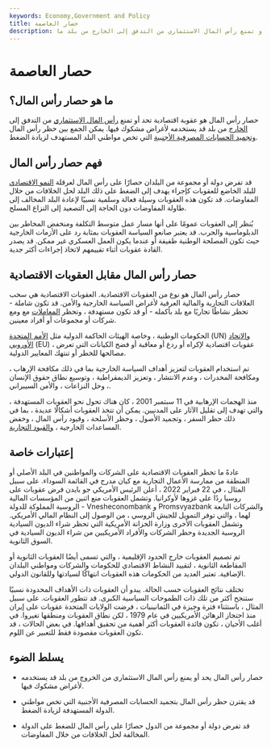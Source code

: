 ```yaml
---
keywords: Economy,Government and Policy
title: حصار العاصمة
description: حصار رأس المال هو عقوبة اقتصادية تحد أو تمنع رأس المال الاستثماري من التدفق إلى الخارج من بلد ما.
---
```


# حصار العاصمة
## ما هو حصار رأس المال؟

حصار رأس المال هو عقوبة اقتصادية تحد أو تمنع [رأس المال الاستثماري](/capital) من التدفق إلى [الخارج](/offshore) من بلد قد يستخدمه لأغراض مشكوك فيها. يمكن الجمع بين حظر رأس المال [وتجميد الحسابات المصرفية الأجنبية](/frozenaccount) التي تخص مواطني البلد المستهدف لزيادة الضغط.

## فهم حصار رأس المال

قد تفرض دولة أو مجموعة من البلدان حصارًا على رأس المال لعرقلة [النمو الاقتصادي](/economicgrowth) للبلد الخاضع للعقوبات كإجراء يهدف إلى الضغط على ذلك البلد لحل الخلافات من خلال المفاوضات. قد تكون هذه العقوبات وسيلة فعالة وسلمية نسبيًا لإعادة البلد المخالف إلى طاولة المفاوضات دون الحاجة إلى التصعيد إلى النزاع المسلح.

يُنظر إلى العقوبات عمومًا على أنها مسار عمل متوسط التكلفة ومنخفض المخاطر بين الدبلوماسية والحرب. قد يعتبر صانعو السياسة العقوبات بمثابة رد على الأزمات الخارجية حيث تكون المصلحة الوطنية طفيفة أو عندما يكون العمل العسكري غير ممكن. قد يصدر القادة عقوبات أثناء تقييمهم لاتخاذ إجراءات أكثر جدية.

## حصار رأس المال مقابل العقوبات الاقتصادية

حصار رأس المال هو نوع من العقوبات الاقتصادية. العقوبات الاقتصادية هي سحب العلاقات التجارية والمالية العرفية لأغراض السياسة الخارجية والأمن. قد تكون شاملة - تحظر نشاطًا تجاريًا مع بلد بأكمله - أو قد تكون مستهدفة ، وتحظر [المعاملات](/transaction) مع ومع شركات أو مجموعات أو أفراد معينين.

الحكومات الوطنية ، وخاصة الهيئات الحاكمة الدولية مثل [الأمم المتحدة](/united-nations-un) (UN) [والاتحاد الأوروبي](/europeanunion) (EU) ، عقوبات اقتصادية لإكراه أو ردع أو معاقبة أو فضح الكيانات التي تعرض مصالحها للخطر أو تنتهك المعايير الدولية.

تم استخدام العقوبات لتعزيز أهداف السياسة الخارجية بما في ذلك مكافحة الإرهاب ، ومكافحة المخدرات ، وعدم الانتشار ، وتعزيز الديمقراطية ، وتوسيع نطاق حقوق الإنسان ، وحل النزاعات ، والأمن السيبراني.

منذ الهجمات الإرهابية في 11 سبتمبر 2001 ، كان هناك تحول نحو العقوبات المستهدفة ، والتي تهدف إلى تقليل الآثار على المدنيين. يمكن أن تتخذ العقوبات أشكالًا عديدة ، بما في ذلك حظر السفر ، وتجميد الأصول ، وحظر الأسلحة ، وقيود رأس المال ، وخفض المساعدات الخارجية ، [والقيود التجارية](/tradesanction).

## إعتبارات خاصة

عادةً ما تحظر العقوبات الاقتصادية على الشركات والمواطنين في البلد الأصلي أو المنطقة من ممارسة الأعمال التجارية مع كيان مدرج في القائمة السوداء. على سبيل المثال ، في 22 فبراير 2022 ، أعلن الرئيس الأمريكي جو بايدن فرض عقوبات على روسيا ردًا على غزوها لأوكرانيا. وتشمل العقوبات منع اثنين من المؤسسات المالية الروسية المملوكة للدولة - Vnesheconombank و Promsvyazbank والشركات التابعة لهما ، والتي توفر التمويل للجيش الروسي ، من الوصول إلى النظام المالي الأمريكي. وتشمل العقوبات الأخرى وزارة الخزانة الأمريكية التي تحظر شراء الديون السيادية الروسية الجديدة وحظر الشركات والأفراد الأمريكيين من شراء الديون السيادية في السوق الثانوية.

تم تصميم العقوبات خارج الحدود الإقليمية ، والتي تسمى أيضًا العقوبات الثانوية أو المقاطعة الثانوية ، لتقييد النشاط الاقتصادي للحكومات والشركات ومواطني البلدان الإضافية. تعتبر العديد من الحكومات هذه العقوبات انتهاكًا لسيادتها وللقانون الدولي.

تختلف نتائج العقوبات حسب الحالة. يبدو أن العقوبات ذات الأهداف المحدودة نسبيًا ستنجح أكثر من تلك ذات الطموحات السياسية الكبرى. قد تتطور العقوبات. على سبيل المثال ، باستثناء فترة وجيزة في الثمانينيات ، فرضت الولايات المتحدة عقوبات على إيران منذ احتجاز الرهائن الأمريكيين في عام 1979 ، لكن نطاق العقوبات ومنطقها تغيروا. في أغلب الأحيان ، تكون فائدة العقوبات أكثر أهمية من تحقيق أهدافها. في بعض الحالات ، قد تكون العقوبات مقصودة فقط للتعبير عن اللوم.

## يسلط الضوء

- حصار رأس المال يحد أو يمنع رأس المال الاستثماري من الخروج من بلد قد يستخدمه لأغراض مشكوك فيها.

- قد يقترن حظر رأس المال بتجميد الحسابات المصرفية الأجنبية التي تخص مواطني الدولة المستهدفة لزيادة الضغط.

- قد تفرض دولة أو مجموعة من الدول حصارًا على رأس المال للضغط على الدولة المخالفة لحل الخلافات من خلال المفاوضات.

